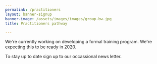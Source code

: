 ```yaml
---
permalink: /practitioners
layout: banner-signup
banner-image: /assets/images/images/group-bw.jpg
title: Practitioners pathway

---
```


We're currently working on developing a formal training program. We're expecting this to be ready in 2020. 

To stay up to date sign up to our occassional news letter. 